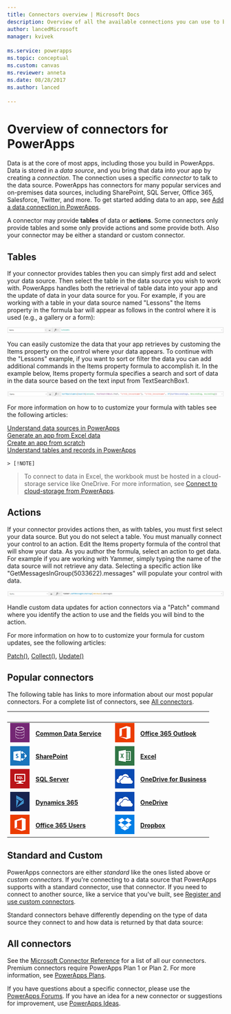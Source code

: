```yaml
---
title: Connectors overview | Microsoft Docs
description: Overview of all the available connections you can use to build apps
author: lancedMicrosoft
manager: kvivek

ms.service: powerapps
ms.topic: conceptual
ms.custom: canvas
ms.reviewer: anneta
ms.date: 08/28/2017
ms.author: lanced

---
```

# Overview of connectors for PowerApps
Data is at the core of most apps, including those you build in PowerApps. Data is stored in a *data source*, and you bring that data into your app by creating a *connection*. The connection uses a specific *connector* to talk to the data source. PowerApps has connectors for many popular services and on-premises data sources, including SharePoint, SQL Server, Office 365, Salesforce, Twitter, and more. To get started adding data to an app, see [Add a data connection in PowerApps](add-data-connection.md).

A connector may provide **tables** of data or **actions**. Some connectors only provide tables and some only provide actions and some provide both. Also your connector may be either a standard or custom connector.

## Tables

If your connector provides tables then you can simply first add and select your data source.  Then select the table in the data source you wish to work with. PowerApps handles both the retrieval of table data into your app and the update of data in your data source for you. For example, if you are working with a table in your data source named "Lessons" the Items property in the formula bar will appear as follows in the control where it is used (e.g., a gallery or a form):

 ![Plain data source Items property](./media/connections-list/ItemPropertyPlain.png)

You can easily customize the data that your app retrieves by customing the Items property on the control where your data appears. To continue with the "Lessons" example, if you want to sort or filter the data you can add additional commands in the Items property formula to accomplish it. In the example below, Items property formula specifies a search and sort of data in the data source based on the text input from TextSearchBox1. 

 ![Expanded data source Items property](./media/connections-list/ItemPropertyExpanded.png)

For more information on how to to customize your formula with tables see the following articles:

  [Understand data sources in PowerApps](working-with-data-sources.md) <br> 
  [Generate an app from Excel data](get-started-create-from-data.md) <br> 
  [Create an app from scratch](get-started-create-from-blank.md) <br> [Understand tables and records in PowerApps](working-with-tables.md)

    > [!NOTE]
  > To connect to data in Excel, the workbook must be hosted in a cloud-storage service like OneDrive. For more information, see [Connect to cloud-storage from PowerApps](connections/cloud-storage-blob-connections.md).


## Actions

If your connector provides actions then, as with tables, you must first select your data source. But you do not select a table. You  must manually connect your control to an action. Edit the Items property formula of the control that will show your data. As you author the formula, select an action to get data. For example if you are working with Yammer, simply typing the name of the data source will not retrieve any data.  Selecting a specific action like "GetMessagesInGroup(5033622).messages" will populate your control with data.

![Action data source Items property](./media/connections-list/ItemPropertyAction.png)

Handle custom data updates for action connectors via a "Patch" command where you identify the action to use and the fields you will bind to the action.  

For more information on how to to customize your formula for custom updates, see the following articles:

[Patch()](functions/function-patch.md), [Collect()](functions/function-clear-collect-clearcollect.md), [Update()](functions/function-update-updateif.md)


## Popular connectors

The following table has links to more information about our most popular connectors. For a complete list of connectors, see [All connectors](#all-connectors).

| &nbsp; | &nbsp; | &nbsp; | &nbsp; | &nbsp; |
| --- | --- | --- | --- | --- |
| ![Common Data Service](./media/connections-list/cdm.png) |[**Common Data Service**](../common-data-service/data-platform-intro.md) |&nbsp; |![Office 365 Outlook](./media/connections-list/office365.png) |[**Office 365 Outlook**](connections/connection-office365-outlook.md) |
| ![SharePoint](./media/connections-list/sharepoint.png) |[**SharePoint**](connections/connection-sharepoint-online.md) |&nbsp; |![Excel](./media/connections-list/excel.png) |[**Excel**](connections/connection-excel.md) |
| ![SQL Server](./media/connections-list/sql.png) |[**SQL Server**](connections/connection-azure-sqldatabase.md) |&nbsp; |![OneDrive for Business](./media/connections-list/onedrive.png) |[**OneDrive for Business**](connections/cloud-storage-blob-connections.md) |
| ![Dynamics 365](./media/connections-list/dynamics-365.png) |[**Dynamics 365**](connections/connection-dynamics-crmonline.md) |&nbsp; |![OneDrive](./media/connections-list/onedrive.png) |[**OneDrive**](connections/cloud-storage-blob-connections.md) |
| ![Office 365 Users](./media/connections-list/office365.png) |[**Office 365 Users**](connections/connection-office365-users.md) |&nbsp; |![Dropbox](./media/connections-list/dropbox.png) |[**Dropbox**](connections/cloud-storage-blob-connections.md) |



## Standard and Custom
PowerApps connectors are either *standard* like the ones listed above or *custom connectors*. If you're connecting to a data source that PowerApps supports with a standard connector, use that connector. If you need to connect to another source, like a service that you've built, see [Register and use custom connectors](../canvas-apps/register-custom-api.md).

Standard connectors behave differently depending on the type of data source they connect to and how data is returned by that data source:

## All connectors
See the [Microsoft Connector Reference](https://docs.microsoft.com/connectors/) for a list of all our connectors. Premium connectors require PowerApps Plan 1 or Plan 2. For more information, see [PowerApps Plans](https://powerapps.microsoft.com/pricing/).


If you have questions about a specific connector, please use the [PowerApps Forums](https://powerusers.microsoft.com/t5/PowerApps-Community/ct-p/PowerApps1). If you have an idea for a new connector or suggestions for improvement, use [PowerApps Ideas](https://powerusers.microsoft.com/t5/PowerApps-Ideas/idb-p/PowerAppsIdeas).
